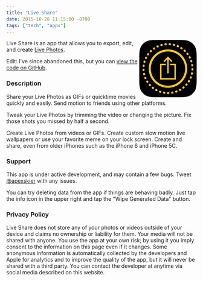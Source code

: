 ```yaml
---
title: "Live Share"
date: 2015-10-28 11:15:00 -0700
tags: ["tech", "apps"]
---
```


<img src="thumb.jpg" alt="Live Share icon" style="float: right">

Live Share is an app that allows you to export, edit, and create [Live
Photos](http://www.apple.com/iphone-6s/cameras/).

Edit: I've since abandoned this, but you can [view the code on GitHub](https://github.com/apexskier/LiveGifs).

### Description

Share your Live Photos as GIFs or quicktime movies quickly and easily. Send
motion to friends using other platforms.

Tweak your Live Photos by trimming the video or changing the picture. Fix those
shots you missed by half a second.

Create Live Photos from videos or GIFs. Create custom slow motion live
wallpapers or use your favorite meme on your lock screen. Create and share,
even from older iPhones such as the iPhone 6 and iPhone 5C.

### Support

This app is under active development, and may contain a few bugs. Tweet
[@apexskier](https://twitter.com/apexskier) with any issues.

You can try deleting data from the app if things are behaving badly. Just tap
the info icon in the upper right and tap the "Wipe Generated Data" button.

### Privacy Policy

Live Share does not store any of your photos or videos outside of your device
and claims no ownership or liability for them. Your media will not be shared
with anyone. You use the app at your own risk; by using it you imply consent to
the information on this page even if it changes. Some anonymous information is
automatically collected by the developers and Apple for analytics and to
improve the quality of the app, but it will never be shared with a third party.
You can contact the developer at anytime via social media described on this
website.
